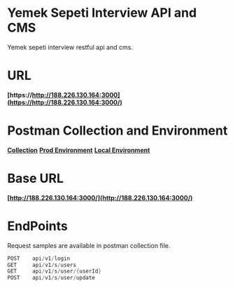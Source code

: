 # Yemek Sepeti Interview API and CMS

Yemek sepeti interview restful api and cms.

# URL

**[https://http://188.226.130.164:3000](https://http://188.226.130.164:3000/)**

# Postman Collection and Environment

**[Collection](https://github.com/farukyavuz/yemek-sepeti-interview-api/blob/master/postman/yemek-sepeti-interview.postman_collection_v2.json)**
**[Prod Environment](https://github.com/farukyavuz/yemek-sepeti-interview-api/blob/master/postman/yemek-sepeti-interview-prod.postman_environment.json)**
**[Local Environment](https://github.com/farukyavuz/yemek-sepeti-interview-api/blob/master/postman/yemek-sepeti-interview-local.postman_environment.json)**

# Base URL

**[http://188.226.130.164:3000/](http://188.226.130.164:3000/)**

# EndPoints

Request samples are available in postman collection file.
                        
```java
POST	api/v1/login
GET		api/v1/s/users
GET		api/v1/s/user/{userId}
POST	api/v1/s/user/update
```
